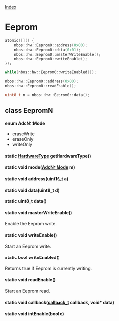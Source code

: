 [Index](../../index.hpp.md#index)

# Eeprom

```c++
atomic([]() {
    nbos::hw::Eeprom0::address(0x00);
    nbos::hw::Eeprom0::data(0x01);
    nbos::hw::Eeprom0::masterWriteEnable();
    nbos::hw::Eeprom0::writeEnable();
});

while(nbos::hw::Eeprom0::writeEnabled());

nbos::hw::Eeprom0::address(0x00);
nbos::hw::Eeprom0::readEnable();

uint8_t n = nbos::hw::Eeprom0::data();
```

## class EepromN

#### enum AdcN::Mode
* eraseWrite
* eraseOnly
* writeOnly

#### static [HardwareType](hardwaretype.hpp.md#enum-hardwaretype) getHardwareType()

#### static void mode([AdcN::Mode](eeprom.hpp.md#enum-adcnmode) m)

#### static void address(uint16_t a)

#### static void data(uint8_t d)

#### static uint8_t data()

#### static void masterWriteEnable()
Enable the Eeprom write.

#### static void writeEnable()
Start an Eeprom write.

#### static bool writeEnabled()
Returns true if Eeprom is currently writing.

#### static void readEnable()
Start an Eeprom read.

#### static void callback([callback_t](../type.hpp.md#callbackt--void-void) callback, void\* data)

#### static void intEnable(bool e)
